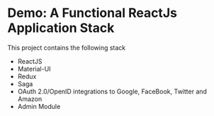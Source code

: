 # Demo: A Functional ReactJs Application Stack

This project contains the following stack

- ReactJS
- Material-UI
- Redux
- Saga
- OAuth 2.0/OpenID integrations to Google, FaceBook, Twitter and Amazon
- Admin Module

